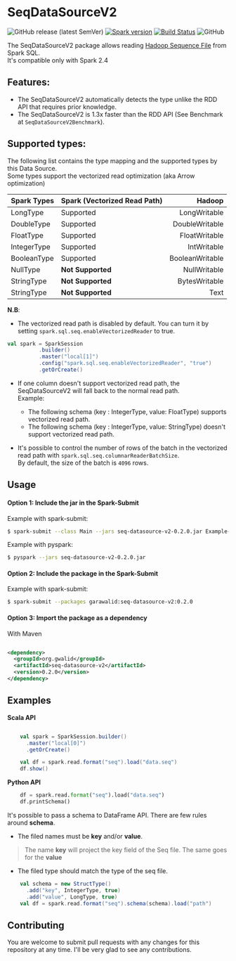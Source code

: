 # SeqDataSourceV2

![GitHub release (latest SemVer)](https://img.shields.io/github/v/release/garawalid/seq-datasource-v2)
[![Spark version](https://img.shields.io/badge/spark-2.4-brightgreen.svg)](https://spark.apache.org/downloads.html)
[![Build Status](https://travis-ci.com/garawalid/seq-datasource-v2.svg?token=SMJd5DBDDJrYEpCNWqiF&branch=master)](https://travis-ci.com/garawalid/seq-datasource-v2)
![GitHub](https://img.shields.io/github/license/garawalid/seq-datasource-v2)

The SeqDataSourceV2 package allows reading [Hadoop Sequence File](https://hadoop.apache.org/docs/current/api/org/apache/hadoop/io/SequenceFile.html) from Spark SQL.  
It's compatible only with Spark 2.4

## Features:
- The SeqDataSourceV2 automatically detects the type unlike the RDD API that requires prior knowledge.
- The SeqDataSourceV2 is 1.3x faster than the RDD API (See Benchmark at `SeqDataSourceV2Benchmark`).


## Supported types:
The following list contains the type mapping and the supported types by this Data Source.  
Some types support the vectorized read optimization (aka Arrow optimization)

| Spark Types   | Spark (Vectorized Read Path) | Hadoop          |
| ------------- | ------------------------|---------------:|
| LongType      | Supported | LongWritable    |
| DoubleType    | Supported |DoubleWritable  |
| FloatType     | Supported |FloatWritable   |
|  IntegerType  | Supported |IntWritable     |
| BooleanType   | Supported |BooleanWritable |
| NullType      | **Not Supported** |NullWritable    |
| StringType    | **Not Supported** | BytesWritable   |
| StringType    | **Not Supported** | Text            |

**N.B**:   
- The vectorized read path is disabled by default. You can turn it by setting `spark.sql.seq.enableVectorizedReader` to true.
```scala
val spark = SparkSession
          .builder()
          .master("local[1]")
          .config("spark.sql.seq.enableVectorizedReader", "true")
          .getOrCreate()
```

- If one column doesn't support vectorized read path, the SeqDataSourceV2 will fall back to the normal read path.  
Example: 
    - The following schema (key : IntegerType, value: FloatType) supports vectorized read path. 
    - The following schema (key : IntegerType, value: StringType) doesn't support vectorized read path. 

- It's possible to control the number of rows of the batch in the vectorized read path with `spark.sql.seq.columnarReaderBatchSize`.  
By default, the size of the batch is `4096` rows.
## Usage

#### Option 1: Include the jar in the Spark-Submit
Example with spark-submit:
```bash
$ spark-submit --class Main --jars seq-datasource-v2-0.2.0.jar Example-SNAPSHOT.jar
```
Example with pyspark:
```bash
$ pyspark --jars seq-datasource-v2-0.2.0.jar
```

#### Option 2: Include the package in the Spark-Submit
Example with spark-submit:
```bash
$ spark-submit --packages garawalid:seq-datasource-v2:0.2.0
```

#### Option 3: Import the package as a dependency
With Maven
```xml

<dependency>
  <groupId>org.gwalid</groupId>
  <artifactId>seq-datasource-v2</artifactId>
  <version>0.2.0</version>
</dependency>
```

## Examples

**Scala API**
```scala

    val spark = SparkSession.builder()
      .master("local[0]")
      .getOrCreate()

    val df = spark.read.format("seq").load("data.seq")
    df.show()

```
**Python API**
```python
    df = spark.read.format("seq").load("data.seq")
    df.printSchema()

```

It's possible to pass a schema to DataFrame API. There are few rules around **schema**.
- The filed names must be **key** and/or **value**.
> The name **key** will project the key field of the Seq file. The same goes for the **value**
- The filed type should match the type of the seq file.

```scala
    val schema = new StructType()
      .add("key", IntegerType, true)
      .add("value", LongType, true)
    val df = spark.read.format("seq").schema(schema).load("path")

```

## Contributing
You are welcome to submit pull requests with any changes for this repository at any time. I'll be very glad to see any contributions.

